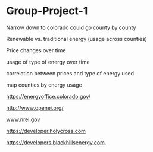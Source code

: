# Group-Project-1


Narrow down to colorado
could go county by county 

Renewable vs. traditional energy (usage across counties)

Price changes over time

usage of type of energy over time

correlation between prices and type of energy used

map counties by energy usage

https://energyoffice.colorado.gov/

http://www.openei.org/


www.nrel.gov

https://developer.holycross.com

https://developers.blackhillsenergy.com.
